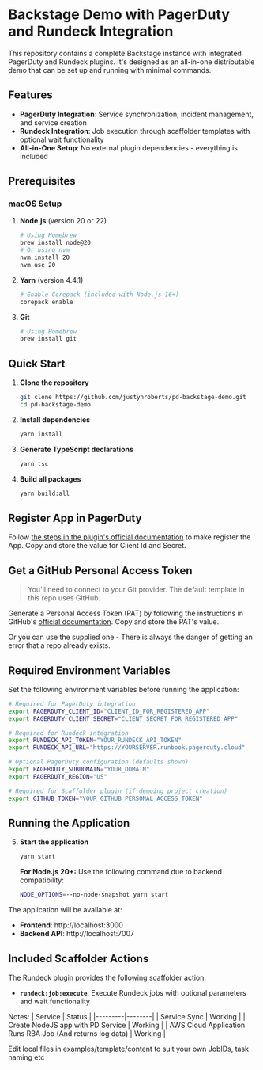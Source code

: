 # Backstage Demo with PagerDuty and Rundeck Integration

This repository contains a complete Backstage instance with integrated PagerDuty and Rundeck plugins. It's designed as an all-in-one distributable demo that can be set up and running with minimal commands.

## Features

- **PagerDuty Integration**: Service synchronization, incident management, and service creation
- **Rundeck Integration**: Job execution through scaffolder templates with optional wait functionality
- **All-in-One Setup**: No external plugin dependencies - everything is included

## Prerequisites

### macOS Setup

1. **Node.js** (version 20 or 22)
   ```sh
   # Using Homebrew
   brew install node@20
   # Or using nvm
   nvm install 20
   nvm use 20
   ```

2. **Yarn** (version 4.4.1)
   ```sh
   # Enable Corepack (included with Node.js 16+)
   corepack enable
   ```

3. **Git**
   ```sh
   # Using Homebrew
   brew install git
   ```

## Quick Start

1. **Clone the repository**
   ```sh
   git clone https://github.com/justynroberts/pd-backstage-demo.git
   cd pd-backstage-demo
   ```

2. **Install dependencies**
   ```sh
   yarn install
   ```

3. **Generate TypeScript declarations**
   ```sh
   yarn tsc
   ```

4. **Build all packages**
   ```sh
   yarn build:all
   ```

## Register App in PagerDuty
Follow [the steps in the plugin's official documentation](https://pagerduty.github.io/backstage-plugin-docs/getting-started/pagerduty/#register-an-application-for-scoped-oauth-recommended) to make register the App. Copy and store the value for Client Id and Secret.

## Get a GitHub Personal Access Token

> You'll need to connect to your Git provider. The default template in this repo uses GitHub.

Generate a Personal Access Token (PAT) by following the instructions in GitHub's [official documentation](https://docs.github.com/en/github/authenticating-to-github/creating-a-personal-access-token). Copy and store the PAT's value.

Or you can use the supplied one - There is always the danger of getting an error that a repo already exists.

## Required Environment Variables

Set the following environment variables before running the application:

```sh
# Required for PagerDuty integration
export PAGERDUTY_CLIENT_ID="CLIENT_ID_FOR_REGISTERED_APP"
export PAGERDUTY_CLIENT_SECRET="CLIENT_SECRET_FOR_REGISTERED_APP"

# Required for Rundeck integration
export RUNDECK_API_TOKEN="YOUR_RUNDECK_API_TOKEN"
export RUNDECK_API_URL="https://YOURSERVER.runbook.pagerduty.cloud"

# Optional PagerDuty configuration (defaults shown)
export PAGERDUTY_SUBDOMAIN="YOUR_DOMAIN" 
export PAGERDUTY_REGION="US"

# Required for Scaffolder plugin (if demoing project creation)
export GITHUB_TOKEN="YOUR_GITHUB_PERSONAL_ACCESS_TOKEN"
```

## Running the Application

5. **Start the application**
   ```sh
   yarn start
   ```

   **For Node.js 20+:** Use the following command due to backend compatibility:
   ```sh
   NODE_OPTIONS=--no-node-snapshot yarn start
   ```

The application will be available at:
- **Frontend**: http://localhost:3000
- **Backend API**: http://localhost:7007

## Included Scaffolder Actions

The Rundeck plugin provides the following scaffolder action:

- **`rundeck:job:execute`**: Execute Rundeck jobs with optional parameters and wait functionality

Notes:
| Service | Status |
|---------|--------|
| Service Sync | Working |
| Create NodeJS app with PD Service | Working |
| AWS Cloud Application Runs RBA Job (And returns log data) | Working |

Edit local files in examples/template/content to suit your own JobIDs, task naming etc










